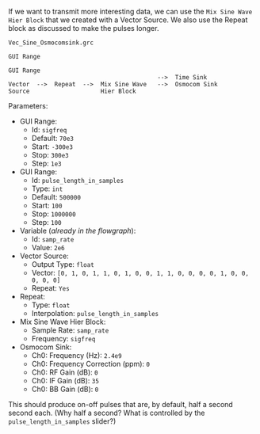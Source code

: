 If we want to transmit more interesting data, we can use the `Mix Sine Wave Hier Block` that we created with a Vector Source. We also use the Repeat block as discussed to make the pulses longer.

`Vec_Sine_Osmocomsink.grc`

```
GUI Range

GUI Range
                                          -->  Time Sink
Vector  -->  Repeat  -->  Mix Sine Wave   -->  Osmocom Sink 
Source                    Hier Block       
```

Parameters:

- GUI Range:
  - Id: `sigfreq`
  - Default: `70e3`
  - Start: `-300e3`
  - Stop: `300e3`
  - Step: `1e3`
- GUI Range:
  - Id: `pulse_length_in_samples`
  - Type: `int`
  - Default: `500000`
  - Start: `100`
  - Stop: `1000000`
  - Step: `100`
- Variable (_already in the flowgraph_):
  - Id: `samp_rate`
  - Value: `2e6`
- Vector Source:
  - Output Type: `float`
  - Vector: `[0, 1, 0, 1, 1, 0, 1, 0, 0, 1, 1, 0, 0, 0, 0, 1, 0, 0, 0, 0, 0]`
  - Repeat: `Yes`
- Repeat:
  - Type: `float`
  - Interpolation: `pulse_length_in_samples`
- Mix Sine Wave Hier Block:
  - Sample Rate: `samp_rate`
  - Frequency: `sigfreq`
- Osmocom Sink:
  - Ch0: Frequency (Hz): `2.4e9`
  - Ch0: Frequency Correction (ppm): `0`
  - Ch0: RF Gain (dB): `0`
  - Ch0: IF Gain (dB): `35`
  - Ch0: BB Gain (dB): `0`

This should produce on-off pulses that are, by default, half a second second each. (Why half a second? What is controlled by the `pulse_length_in_samples` slider?)
